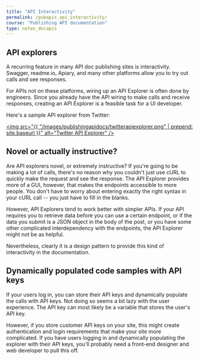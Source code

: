 ```yaml
---
title: "API Interactivity"
permalink: /pubapis_api_interactivity/
course: "Publishing API documentation"
type: notes_docapis
---
```


## API explorers

A recurring feature in many API doc publishing sites is interactivity. Swagger, readme.io, Apiary, and many other platforms allow you to try out calls and see responses. 

For APIs not on these platforms, wiring up an API Explorer is often done by engineers. Since you already have the API wiring to make calls and receive responses, creating an API Explorer is a feasible task for a UI developer. 

Here's a sample API explorer from Twitter: 

<a href="https://dev.twitter.com/rest/tools/console"><img src="{{ "/images/publishingapidocs/twitterapiexplorer.png" | prepend: site.baseurl }}" alt="Twitter API Explorer" /></a>

## Novel or actually instructive?

Are API explorers novel, or extremely instructive? If you're going to be making a lot of calls, there's no reason why you couldn't just use cURL to quickly make the request and see the response. The API Explorer provides more of a GUI, however, that makes the endpoints accessible to more people. You don't have to worry about entering exactly the right syntax in your cURL call -- you just have to fill in the blanks.

However, API Explorers tend to work better with simpler APIs. If your API requires you to retrieve data before you can use a certain endpoint, or if the data you submit is a JSON object in the body of the post, or you have some other complicated interdependency with the endpoints, the API Explorer might not be as helpful.

Nevertheless, clearly it is a design pattern to provide this kind of interactivity in the documentation.

## Dynamically populated code samples with API keys

If your users log in, you can store their API keys and dynamically populate the calls with API keys. Not doing so seems a bit lazy with the user experience. The API key can most likely be a variable that stores the user's API key. 

However, if you store customer API keys on your site, this might create authentication and login requirements that make your site more complicated. If you have users logging in and dynamically populating the explorer with their API keys, you'll probably need a front-end designer and web developer to pull this off.